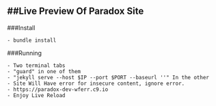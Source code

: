 ##Live Preview Of Paradox Site
---

###Install

    - bundle install
    
###Running

    - Two terminal tabs
    - "guard" in one of them
    - "jekyll serve --host $IP --port $PORT --baseurl ''" In the other
    - Site Will Have error for insecure content, ignore error. 
    - https://paradox-dev-wferr.c9.io
    - Enjoy Live Reload
    